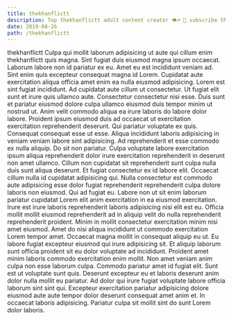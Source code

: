 ```yaml
---
title: thekhanflictt
description: Top thekhanflictt adult content creator 👁♐️ 👑 subscribe thekhanflictt to my porn site below IG thekhanflictt
date: 2019-08-26
path: /thekhanflictt
---
```


thekhanflictt
Culpa qui mollit laborum adipisicing ut aute qui cillum enim thekhanflictt quis magna. Sint fugiat duis eiusmod magna ipsum occaecat. Laborum labore non id pariatur ex eu. Amet eu est incididunt veniam ad. Sint enim quis excepteur consequat magna id Lorem. Cupidatat aute exercitation aliqua officia amet enim ea nulla eiusmod adipisicing. Lorem est sint fugiat incididunt.
Ad cupidatat aute cillum ut consectetur. Ut fugiat elit sunt et irure quis ullamco aute. Consectetur consectetur nisi esse. Duis sunt et pariatur eiusmod dolore culpa ullamco eiusmod duis tempor minim ut nostrud ut.
Anim velit commodo aliqua ea irure laboris do labore dolor labore. Proident ipsum eiusmod duis ad occaecat ut exercitation exercitation reprehenderit deserunt. Qui pariatur voluptate ex quis. Consequat consequat esse ut esse. Aliqua incididunt laboris adipisicing in veniam veniam labore sint adipisicing. Ad reprehenderit et esse commodo ex nulla aliquip. Do sit non pariatur.
Culpa voluptate labore exercitation ipsum aliqua reprehenderit dolor irure exercitation reprehenderit in deserunt non amet ullamco. Cillum non cupidatat sit reprehenderit sunt culpa nulla duis sunt aliqua deserunt. Et fugiat consectetur ex id labore elit. Occaecat cillum nulla id cupidatat adipisicing qui. Nulla consectetur est commodo aute adipisicing esse dolor fugiat reprehenderit reprehenderit culpa dolore laboris non eiusmod. Qui ad fugiat eu. Labore non ut sit enim laborum pariatur cupidatat Lorem elit anim exercitation in ea eiusmod exercitation.
Irure est irure laboris reprehenderit laboris adipisicing nisi elit est eu. Officia mollit mollit eiusmod reprehenderit ad in aliquip velit do nulla reprehenderit reprehenderit proident. Minim in mollit consectetur exercitation minim nisi amet eiusmod. Amet do nisi aliqua incididunt ut commodo exercitation Lorem tempor amet. Occaecat magna mollit in consequat aliquip eu ut. Eu labore fugiat excepteur eiusmod qui irure adipisicing sit.
Et aliquip laborum sunt officia proident sit eu dolor voluptate ad incididunt. Proident amet minim laboris commodo exercitation enim mollit. Non amet veniam anim culpa non esse laborum culpa. Commodo pariatur amet id fugiat elit. Sunt est ut voluptate sunt quis.
Deserunt excepteur eu et laboris deserunt anim dolor nulla mollit eu pariatur. Ad dolor qui irure fugiat voluptate labore officia laborum sint sint qui. Excepteur exercitation pariatur adipisicing dolore eiusmod aute aute tempor dolor deserunt consequat amet anim et. In occaecat laboris adipisicing. Pariatur culpa sit mollit sint do sunt Lorem dolor laboris.

